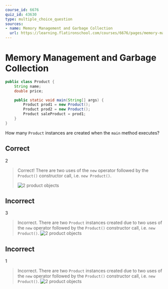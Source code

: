 ```yaml
---
course_id: 6676
quiz_id: 43630
type: multiple_choice_question
sources:
- name: Memory Management and Garbage Collection
  url: https://learning.flatironschool.com/courses/6676/pages/memory-management-and-garbage-collection
---
```


# Memory Management and Garbage Collection

```java
public class Product {
    String name;
    double price;

    public static void main(String[] args) {
        Product prod1 = new Product();
        Product prod2 = new Product();
        Product saleProduct = prod1;
    }
}
```

How many `Product` instances are created when the `main` method executes?

## Correct
2

> Correct! There are two uses of the `new` operator followed by the `Product()` constructor call, i.e.  `new Product()`.
> 
> ![2 product objects](https://curriculum-content.s3.amazonaws.com/6676/java-mod2-oop-fundamentals/quiz2_q06.png)


## Incorrect

3

> Incorrect.  There are two `Product` instances created due to two uses of the `new` operator followed by the `Product()` constructor call, i.e.  `new Product()`.
> ![2 product objects](https://curriculum-content.s3.amazonaws.com/6676/java-mod2-oop-fundamentals/quiz2_q07.png)

## Incorrect

1

> Incorrect.  There are two `Product` instances created due to two uses of the `new` operator followed by the `Product()` constructor call, i.e.  `new Product()`.
> ![2 product objects](https://curriculum-content.s3.amazonaws.com/6676/java-mod2-oop-fundamentals/quiz2_q07.png)
